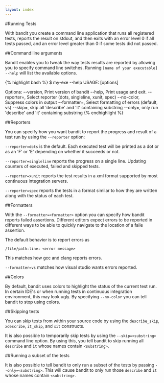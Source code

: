 ```yaml
---
layout: index
---
```

#Running Tests

With bandit you create a command line application that runs all registered 
tests, reports the result on stdout, and then exits with an error level 0 if all
tests passed, and an error level greater than 0 if some tests did not passed.

##Command line arguments

Bandit enables you to tweak the way tests results are reported by allowing you 
to specify command line switches. Running ```[name of your executable] --help```
will list the available options.

{% highlight bash %}
$ my-exe --help
USAGE: <executable> [options]

Options:
  --version,               Print version of bandit
  --help,                  Print usage and exit.
  --reporter=<reporter>,   Select reporter (dots, singleline, xunit, spec)
  --no-color,              Suppress colors in output
  --formatter=<formatter>, Select formatting of errors (default, vs)
  --skip=<substring>,      skip all 'describe' and 'it' containing substring
  --only=<substring>,      only run 'describe' and 'it' containing substring
{% endhighlight %}

##Reporters

You can specify how you want bandit to report the progress and result of a test
run by using the `--reporter` option:

`--reporter=dots` is the default. Each executed test will be printed as a dot or
as an 'F' or 'E' depending on whether it succeeds or not.

`--reporter=singleline` reports the progress on a single line. Updating counters
of executed, failed and skipped tests.

`--reporter=xunit` reports the test results in a xml format supported by most
continuous integration servers.

`--reporter=spec` reports the tests in a format similar to how they are written
along with the status of each test. 

##Formatters

With the `--formatter=<formatter>` option you can specify how bandit reports
failed assertions. Different editors expect errors to be reported in different
ways to be able to quickly navigate to the location of a faile assertion.

The default behavior is to report errors as

```
/file/path:line: <error message>
```
This matches how gcc and clang reports errors.

`--formatter=vs` matches how visual studio wants errors reported.

##Colors

By default, bandit uses colors to highlight the status of the current test run.
In certain IDE's or when running tests in continuous integration environment, this
may look ugly. By specifying `--no-color` you can tell bandit to stop using colors.

##Skipping tests

You can skip tests from within your source code by using the `describe_skip`,
`xdescribe`, `it_skip`, and `xit` constructs.

It is also possible to temporarily skip tests by using the `--skip=<substring>`
command line option. By using this, you tell bandit to skip running all `describe`
and `it` whose names contain `<substring>`.

##Running a subset of the tests

It is also possible to tell bandit to only run a subset of the tests by passing
`--only=<substring>`. This will cause bandit to only run those `describe` and `it`
whose names contain `<substring>`.
